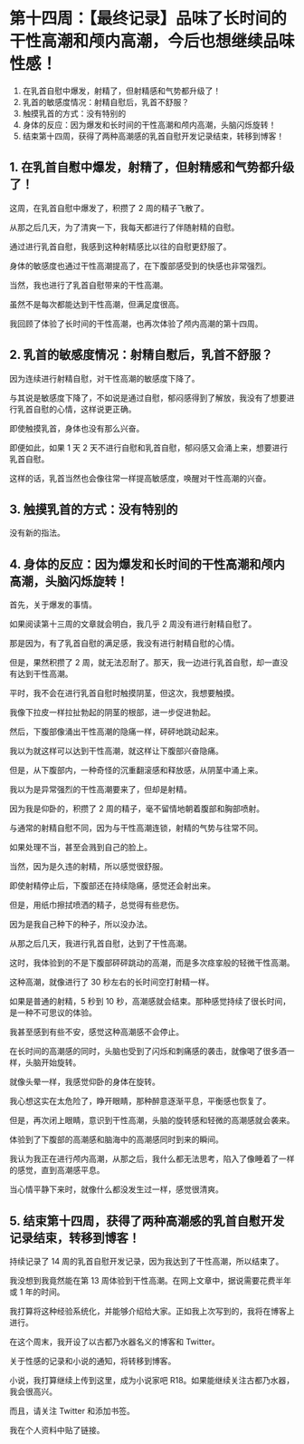 # 第十四周：【最终记录】品味了长时间的干性高潮和颅内高潮，今后也想继续品味性感！ [​](#第十四周-【最终记录】品味了长时间的干性高潮和颅内高潮-今后也想继续品味性感)

1.  在乳首自慰中爆发，射精了，但射精感和气势都升级了！
2.  乳首的敏感度情况：射精自慰后，乳首不舒服？
3.  触摸乳首的方式：没有特别的
4.  身体的反应：因为爆发和长时间的干性高潮和颅内高潮，头脑闪烁旋转！
5.  结束第十四周，获得了两种高潮感的乳首自慰开发记录结束，转移到博客！

## 1\. 在乳首自慰中爆发，射精了，但射精感和气势都升级了！ [​](#_1-在乳首自慰中爆发-射精了-但射精感和气势都升级了)

这周，在乳首自慰中爆发了，积攒了 2 周的精子飞散了。

从那之后几天，为了清爽一下，我每天都进行了伴随射精的自慰。

通过进行乳首自慰，我感到这种射精感比以往的自慰更舒服了。

身体的敏感度也通过干性高潮提高了，在下腹部感受到的快感也非常强烈。

当然，我也进行了乳首自慰带来的干性高潮。

虽然不是每次都能达到干性高潮，但满足度很高。

我回顾了体验了长时间的干性高潮，也再次体验了颅内高潮的第十四周。

## 2\. 乳首的敏感度情况：射精自慰后，乳首不舒服？ [​](#_2-乳首的敏感度情况-射精自慰后-乳首不舒服)

因为连续进行射精自慰，对干性高潮的敏感度下降了。

与其说是敏感度下降了，不如说是通过自慰，郁闷感得到了解放，我没有了想要进行乳首自慰的心情，这样说更正确。

即使触摸乳首，身体也没有那么兴奋。

即便如此，如果 1 天 2 天不进行自慰和乳首自慰，郁闷感又会涌上来，想要进行乳首自慰。

这样的话，乳首当然也会像往常一样提高敏感度，唤醒对干性高潮的兴奋。

## 3\. 触摸乳首的方式：没有特别的 [​](#_3-触摸乳首的方式-没有特别的)

没有新的指法。

## 4\. 身体的反应：因为爆发和长时间的干性高潮和颅内高潮，头脑闪烁旋转！ [​](#_4-身体的反应-因为爆发和长时间的干性高潮和颅内高潮-头脑闪烁旋转)

首先，关于爆发的事情。

如果阅读第十三周的文章就会明白，我几乎 2 周没有进行射精自慰了。

那是因为，有了乳首自慰的满足感，我没有进行射精自慰的心情。

但是，果然积攒了 2 周，就无法忍耐了。那天，我一边进行乳首自慰，却一直没有达到干性高潮。

平时，我不会在进行乳首自慰时触摸阴茎，但这次，我想要触摸。

我像下拉皮一样拉扯勃起的阴茎的根部，进一步促进勃起。

然后，下腹部像涌出干性高潮的隐痛一样，砰砰地跳动起来。

我以为就这样可以达到干性高潮，就这样让下腹部兴奋隐痛。

但是，从下腹部内，一种奇怪的沉重翻滚感和释放感，从阴茎中涌上来。

我以为是异常强烈的干性高潮要来了，但却是射精。

因为我是仰卧的，积攒了 2 周的精子，毫不留情地朝着腹部和胸部喷射。

与通常的射精自慰不同，因为与干性高潮连锁，射精的气势与往常不同。

如果处理不当，甚至会溅到自己的脸上。

当然，因为是久违的射精，所以感觉很舒服。

即使射精停止后，下腹部还在持续隐痛，感觉还会射出来。

但是，用纸巾擦拭喷洒的精子，总觉得有些悲伤。

因为是我自己种下的种子，所以没办法。

从那之后几天，我进行乳首自慰，达到了干性高潮。

这时，我体验到的不是下腹部砰砰跳动的高潮，而是多次痉挛般的轻微干性高潮。

这种高潮，就像进行了 30 秒左右的长时间空打射精一样。

如果是普通的射精，5 秒到 10 秒，高潮感就会结束。那种感觉持续了很长时间，是一种不可思议的体验。

我甚至感到有些不安，感觉这种高潮感不会停止。

在长时间的高潮感的同时，头脑也受到了闪烁和刺痛感的袭击，就像喝了很多酒一样，头脑开始旋转。

就像头晕一样，我感觉仰卧的身体在旋转。

我心想这实在太危险了，睁开眼睛，那种醉意逐渐平息，平衡感也恢复了。

但是，再次闭上眼睛，意识到干性高潮，头脑的旋转感和轻微的高潮感就会袭来。

体验到了下腹部的高潮感和脑海中的高潮感同时到来的瞬间。

我认为我正在进行颅内高潮，从那之后，我什么都无法思考，陷入了像睡着了一样的感觉，直到高潮感平息。

当心情平静下来时，就像什么都没发生过一样，感觉很清爽。

## 5\. 结束第十四周，获得了两种高潮感的乳首自慰开发记录结束，转移到博客！ [​](#_5-结束第十四周-获得了两种高潮感的乳首自慰开发记录结束-转移到博客)

持续记录了 14 周的乳首自慰开发记录，因为我达到了干性高潮，所以结束了。

我没想到我竟然能在第 13 周体验到干性高潮。在网上文章中，据说需要花费半年或 1 年的时间。

我打算将这种经验系统化，并能够介绍给大家。正如我上次写到的，我将在博客上进行。

在这个周末，我开设了以古都乃水器名义的博客和 Twitter。

关于性感的记录和小说的通知，将转移到博客。

小说，我打算继续上传到这里，成为小说家吧 R18。如果能继续关注古都乃水器，我会很高兴。

而且，请关注 Twitter 和添加书签。

我在个人资料中贴了链接。